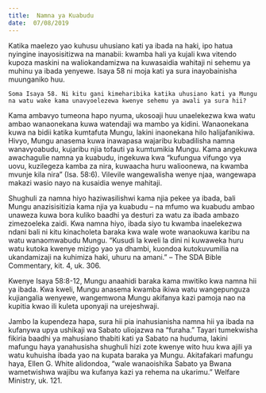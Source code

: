 ```yaml
---
title:  Namna ya Kuabudu
date:  07/08/2019
---
```


Katika maelezo yao kuhusu uhusiano kati ya ibada na haki, ipo hatua nyingine inayosisitizwa na manabii: kwamba hali ya kujali kwa vitendo kupoza maskini na waliokandamizwa na kuwasaidia wahitaji ni sehemu ya muhinu ya ibada yenyewe. Isaya 58 ni moja kati ya sura inayobainisha muunganiko huu.

`Soma Isaya 58. Ni kitu gani kimeharibika katika uhusiano kati ya Mungu na watu wake kama unavyoelezewa kwenye sehemu ya awali ya sura hii?`

Kama ambavyo tumeona hapo nyuma, ukosoaji huu unaelekezwa kwa watu ambao wanaonekana kuwa watendaji wa mambo ya kidini. Wanaonekana kuwa na bidii katika kumtafuta Mungu, lakini inaonekana hilo halijafanikiwa. Hivyo, Mungu anasema kuwa inawapasa wajaribu kubadilisha namna wanavyoabudu, kujaribu njia tofauti ya kumtumikia Mungu. Kama angekuwa awachagulie namna ya kuabudu, ingekuwa kwa “kufungua vifungo vya uovu, kuzilegeza kamba za nira, kuwaacha huru walioonewa, na kwamba mvunje kila nira” (Isa. 58:6). Vilevile wangewalisha wenye njaa, wangewapa makazi wasio nayo na kusaidia wenye mahitaji.

Shughuli za namna hiyo haziwasilishwi kama njia pekee ya ibada, bali Mungu anazisisitizia kama njia ya kuabudu – na mfumo wa kuabudu ambao unaweza kuwa bora kuliko baadhi ya desturi za watu za ibada ambazo zimezoeleka zaidi. Kwa namna hiyo, ibada siyo tu kwamba inaelekezwa ndani bali ni kitu kinacholeta baraka kwa wale wote wanaokuwa karibu na watu wanaomwabudu Mungu. “Kusudi la kweli la dini ni kuwaweka huru watu kutoka kwenye mizigo yao ya dhambi, kuondoa kutokuvumilia na ukandamizaji na kuhimiza haki, uhuru na amani.” – The SDA Bible Commentary, kit. 4, uk. 306.

Kwenye Isaya 58:8-12, Mungu anaahidi baraka kama mwitiko kwa namna hii ya ibada. Kwa kweli, Mungu anasema kwamba ikiwa watu wangepunguza kujiangalia wenyewe, wangemwona Mungu akifanya kazi pamoja nao na kupitia kwao ili kuleta uponyaji na urejeshwaji.

Jambo la kupendeza hapa, sura hii pia inahusianisha namna hii ya ibada na kufanywa upya ushikaji wa Sabato uliojazwa na “furaha.” Tayari tumekwisha fikiria baadhi ya mahusiano thabiti kati ya Sabato na huduma, lakini mafungu haya yanahusisha shughuli hizi zote kwenye wito huu kwa ajili ya watu kuhuisha ibada yao na kupata baraka ya Mungu. Akitafakari mafungu haya, Ellen G. White alidondoa, “wale wanaoishika Sabato ya Bwana wametwishwa wajibu wa kufanya kazi ya rehema na ukarimu.” Welfare Ministry, uk. 121.